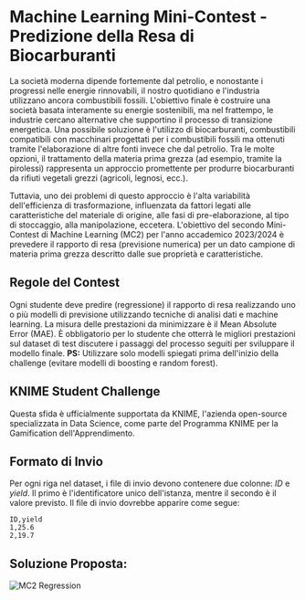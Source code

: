 # Machine Learning Mini-Contest - Predizione della Resa di Biocarburanti

La società moderna dipende fortemente dal petrolio, e nonostante i progressi nelle energie rinnovabili, il nostro quotidiano e l'industria utilizzano ancora combustibili fossili. L'obiettivo finale è costruire una società basata interamente su energie sostenibili, ma nel frattempo, le industrie cercano alternative che supportino il processo di transizione energetica. Una possibile soluzione è l'utilizzo di biocarburanti, combustibili compatibili con macchinari progettati per i combustibili fossili ma ottenuti tramite l'elaborazione di altre fonti invece che dal petrolio. Tra le molte opzioni, il trattamento della materia prima grezza (ad esempio, tramite la pirolessi) rappresenta un approccio promettente per produrre biocarburanti da rifiuti vegetali grezzi (agricoli, legnosi, ecc.).

Tuttavia, uno dei problemi di questo approccio è l'alta variabilità dell'efficienza di trasformazione, influenzata da fattori legati alle caratteristiche del materiale di origine, alle fasi di pre-elaborazione, al tipo di stoccaggio, alla manipolazione, eccetera. L'obiettivo del secondo Mini-Contest di Machine Learning (MC2) per l'anno accademico 2023/2024 è prevedere il rapporto di resa (previsione numerica) per un dato campione di materia prima grezza descritto dalle sue proprietà e caratteristiche.

## Regole del Contest
Ogni studente deve predire (regressione) il rapporto di resa realizzando uno o più modelli di previsione utilizzando tecniche di analisi dati e machine learning. La misura delle prestazioni da minimizzare è il Mean Absolute Error (MAE). È obbligatorio per lo studente che otterrà le migliori prestazioni sul dataset di test discutere i passaggi del processo seguiti per sviluppare il modello finale.
**PS:** Utilizzare solo modelli spiegati prima dell'inizio della challenge (evitare modelli di boosting e random forest).

## KNIME Student Challenge
Questa sfida è ufficialmente supportata da KNIME, l'azienda open-source specializzata in Data Science, come parte del Programma KNIME per la Gamification dell'Apprendimento. 

## Formato di Invio
Per ogni riga nel dataset, i file di invio devono contenere due colonne: *ID* e *yield*. Il primo è l'identificatore unico dell'istanza, mentre il secondo è il valore previsto. Il file di invio dovrebbe apparire come segue:

```
ID,yield
1,25.6
2,19.7
```
## Soluzione Proposta:
![MC2 Regression](https://github.com/FrancescoPanariello/MC-Regression/assets/72973754/2c8d65a4-e1f7-4f27-b4f4-16afec0302e2)

